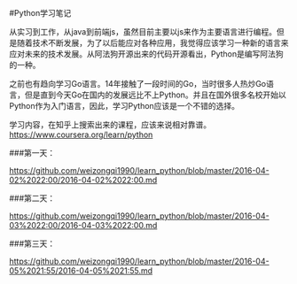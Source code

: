 #Python学习笔记

从实习到工作，从java到前端js，虽然目前主要以js来作为主要语言进行编程。但是随着技术不断发展，为了以后能应对各种应用，我觉得应该学习一种新的语言来应对未来的技术发展。从阿法狗开源出来的代码开源看出，Python是编写阿法狗的一种。

之前也有趋向学习Go语言。14年接触了一段时间的Go，当时很多人热炒Go语言，但是直到今天Go在国内的发展远比不上Python。并且在国外很多名校开始以Python作为入门语言，因此，学习Python应该是一个不错的选择。

学习内容，在知乎上搜索出来的课程，应该来说相对靠谱。https://www.coursera.org/learn/python

###第一天：

https://github.com/weizongqi1990/learn_python/blob/master/2016-04-02%2022:00/2016-04-02%2022:00.md

###第二天：

https://github.com/weizongqi1990/learn_python/blob/master/2016-04-03%2022:00/2016-04-03%2022:00.md

###第三天：

https://github.com/weizongqi1990/learn_python/blob/master/2016-04-05%2021:55/2016-04-05%2021:55.md

